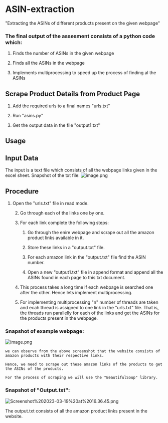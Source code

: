 # ASIN-extraction
"Extracting the ASINs of different products present on the given webpage"
### The final output of the assesment consists of a python code which:

1) Finds the number of ASINs in the given webpage

2) Finds all the ASINs in the webpage

3) Implements multiprocessing to speed up the process of finding al the ASINs

## Scrape Product Details from Product Page

 1) Add the required urls to a final names "urls.txt"
 
 2) Run  "asins.py"
 
 3) Get the output data in the file "output1.txt"

## Usage

## Input Data

The input is a text file which consists of all the webpage links given in the excel sheet.
Snapshot of the txt file: 
    ![image.png](attachment:image.png)
## Procedure

1) Open the "urls.txt" file in read mode.

    2) Go through each of the links one by one.

    3) For each link complete the following steps:

        1) Go through the enire webpage and scrape out all the amazon product links available in it.
    
        2) Store these links in a "output.txt" file.
    
        3) For each amazon link in the "output.txt" file find the ASIN number.
    
        4) Open a new "output1.txt" file in append format and append all the ASINs found in each page to this txt document.
    
    4) This process takes a long time if each webpage is searched one after the other. Hence lets implement multiprocessing.

    5) For implementing multiprocessing "n" number of threads are taken and ecah thread is assigned to one link in the "urls.txt" file. That is, the threads run parallelly for each of the links and get the ASINs for the products present in the webpage.

### Snapshot of example webpage:

![image.png](attachment:image.png)

    we can observe from the above screenshot that the website consists of amazon products with their respective links. 
     
    Hence, we need to scrape out these amazon links of the products to get the ASINs of the products. 
    
    For the process of scraping we will use the "BeautifulSoup" library.
    
### Snapshot of "Output.txt":

![Screenshot%202023-03-19%20at%2016.36.45.png](attachment:Screenshot%202023-03-19%20at%2016.36.45.png)

 The output.txt consists of all the amazon product links present in the website.
